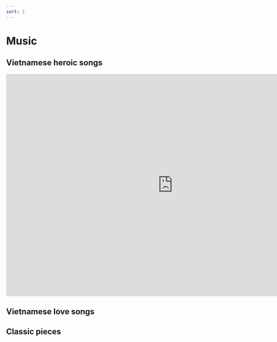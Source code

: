 ```yaml
---
sort: 1
---
```


# Music

## Vietnamese heroic songs

<iframe width="900" height="600"
        src="https://www.youtube.com/embed/videoseries?list=PLQpdLg156HYJiAAPXXQ3-iHMv02Ydg_tR"
        title="YouTube video player" frameborder="0"
        allow="accelerometer; autoplay; clipboard-write; encrypted-media; gyroscope; picture-in-picture"
        allowfullscreen></iframe>

## Vietnamese love songs

## Classic pieces